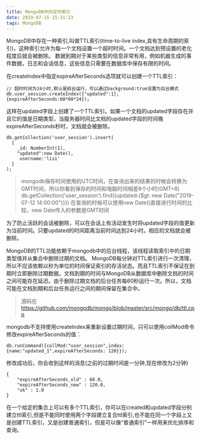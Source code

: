 ```yaml
---
title: MongoDB中的定时索引
date: 2019-07-15 15:31:23
tags: MongoDB
---
```



MongoDB中存在一种索引,叫做TTL索引(time-to-live index,具有生命周期的索引)，这种索引允许为每一个文档设置一个超时时间。一个文档达到预设置的老化程度后就会被删除。
数据到期对于某些类型的信息非常有用，例如机器生成的事件数据，日志和会话信息，这些信息只需要在数据库中保存有限的时间。

在createIndex中指定expireAfterSeconds选项就可以创建一个TTL索引：

```
// 超时时间为24小时,默认是前台运行，可以通过background:true设置为后台模式
db.user_session.createIndex({"updated":1},{expireAfterSeconds:60*60*24});

```
<!--more-->

这样在updated字段上创建了一个TTL索引。如果一个文档的updated字段存在并且它的值是日期类型，当服务器时间比文档的updated字段的时间晚expireAfterSeconds秒时，文档就会被删除。

```
db.getCollection('user_session').insert(
  {
    _id: NumberInt(1),
    "updated":new Date(),
     username:'lisi'
  }
);

```
>mongodb保存时间使用的UTC时间，在查询出来的结果的时候会转换为GMT时间，所以你看到保存的时间和电脑时间相差8个小时(GMT+8)
>db.getCollection('user_session').find({updated:{$gt: new Date("2019-07-12 14:00:00")}})  在查询的时候可以使用new Date()直接进行时间的比较，new Date传入的参数是GMT时间

为了防止活跃的会话被删除，可以在会话上有活动发生时将updated字段的值更新为当前时间。只要updated的时间距离当前时间达到24小时。相应的文档就会被删除。

MongoDB的TTL功能依赖于mongodb中的后台线程，该线程读取索引中的日期类型值并从集合中删除过期的文档。
MongoDB每分钟对TTL索引进行一次清理，所以不应该依赖以秒为单位的时间保证索引的存活状态。而且TTL索引不保证在到期时立即删除过期数据。文档到期的时间与MongoDB从数据库中删除文档的时间之间可能存在延迟。由于删除过期文档的后台任务每60秒运行一次。所以，文档可能在文档到期和后台任务运行之间的期间保留在集合中。

>源码在 https://github.com/mongodb/mongo/blob/master/src/mongo/db/ttl.cpp

mongodb不支持使用createIndex来重新设置过期时间，只可以使用collMod命令修改expireAfterSeconds的值：

```
db.runCommand({collMod:"user_session",index: {name:"updated_1",expireAfterSeconds: 120}});
```

修改成功后，你会收到这样的消息(之前的过期时间是一分钟,现在修改为2分钟)

```
{
    "expireAfterSeconds_old" : 60.0,
    "expireAfterSeconds_new" : 120.0,
    "ok" : 1.0
}

```

在一个给定的集合上可以有多个TTL索引，你可以在created和updated字段分别建立ttl索引,但是不能同时使用两个字段建立复合ttl索引,也不能在同一个字段上又是创建TTL索引，又是创建普通索引，但是可以像“普通索引”一样用来优化排序和查询。